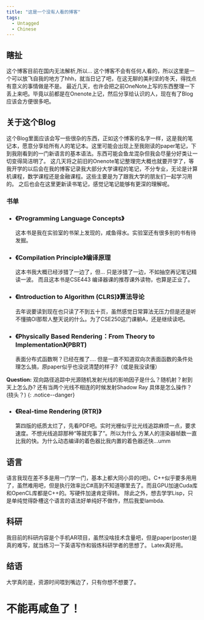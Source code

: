 ```yaml
---
title: "这是一个没有人看的博客"
tags:
  - Untagged
  - Chinese
---
```


## 瞎扯
这个博客目前在国内无法解析,所以... 这个博客不会有任何人看的，所以这里是一个可以放飞自我的地方了hhh，就当日记了吧，在这无聊的美利坚的冬天，得找点有意义的事情做是不是。
最近几天，也许会把之前OneNote上写的东西整理一下丢上来吧。毕竟以前都是在Onenote上记，然后分享给认识的人，现在有了Blog应该会方便很多吧。

## 关于这个Blog
这个Blog里面应该会写一些很杂的东西，正如这个博客的名字一样，这是我的笔记本，愿意分享给所有人的笔记本。这里可能会出现上至我刚读的paper笔记，下到我刚看到的一门新语言的基本语法。东西可能会鱼龙混杂但我会尽量分好类让一切变得简洁明了。
这几天将之前旧的Onenote笔记整理完大概也就要开学了，等我开学的以后会在我的博客记录我大部分大学课程的笔记，不分专业，无论是计算机课程，数学课程还是金融课程。这些主要是为了跟我大学的朋友们一起学习用的。
之后也会在这里更新读书笔记，感觉记笔记能够有更深的理解呢。
### 书单
- ### 《Programming Language Concepts》

	这本书是我在实验室的书架上发现的，咸鱼得水。实验室还有很多别的书有待发掘。
- ### 《Compilation Principle》编译原理

	这本书我大概已经涉猎了一边了，但... 只是涉猎了一边，不如抽空再记笔记精读一波。
	而且这本书是CSE443 编译器课的推荐课外读物，也算是正业了。
- ### 《Introduction to Algorithm (CLRS)》算法导论

	去年说要读到现在也只读了不到五十页，虽然感觉日常算法无压力但是还是听不懂搞OI那帮人整天说的什么。为了CSE250这门课躺A，还是继续读吧。
- ### 《Physically Based Rendering：From Theory to Implementation》(PBRT) 

	表面分布式函数啊？已经在推了.... 但是一直不知道双向次表面函数的条件处理怎么搞，原paper似乎也没说清楚的样子?（或是我没读懂）
	
	
**Question:** 双向路径追踪中光源随机发射光线的影响因子是什么？随机射？射到天上怎么办? 还有当两个光线不相连的时候发射Shadow Ray 具体是怎么操作？(挠头？) 
{: .notice--danger}

	
- ### 《Real-time Rendering (RTR)》

	第四版的纸质太烂了，先看PDF吧。实时光栅似乎比光线追踪麻烦一点，要求速度。不想光线追踪那种“等就完事了”。所以为什么 方某人的渲染器帧数一直比我的快。为什么动态编译的着色器比我内置的着色器还快...umm

## 语言
语言我现在差不多是用一门学一门，基本上都大同小异的(吧)。C++似乎要多用用了，虽然难用吧，但是执行效率比C#高到不知道哪里去了。而且GPU加速Cuda库和OpenCL库都是C++的。写硬件加速肯定得转。
除此之外，想去学学Lisp，只是单纯觉得卧槽这个语言的语法好单纯好不做作，然后我爱lambda.

## 科研
我目前的科研内容是个手机AR项目，虽然没啥技术含量吧，但是paper(poster)是真的难写，就当练习一下英语写作和锻炼科研学者的思想了。
Latex真好用。

## 结语
大学真的是，资源时间喂到嘴边了，只有你想不想要了。
# 不能再咸鱼了！
